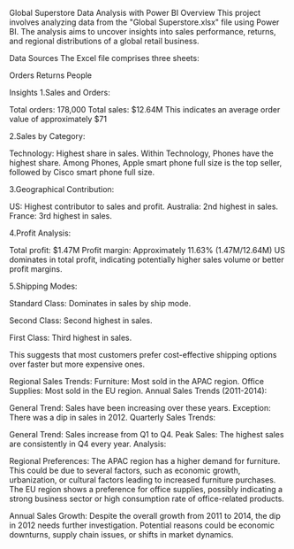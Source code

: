 Global Superstore Data Analysis with Power BI
Overview
This project involves analyzing data from the "Global Superstore.xlsx" file using Power BI. The analysis aims to uncover insights into sales performance, returns, and regional distributions of a global retail business.

Data Sources
The Excel file comprises three sheets:

Orders
Returns
People

Insights
1.Sales and Orders:

Total orders: 178,000 Total sales: $12.64M This indicates an average order value of approximately $71

2.Sales by Category:

Technology: Highest share in sales. Within Technology, Phones have the highest share. Among Phones, Apple smart phone full size is the top seller, followed by Cisco smart phone full size.

3.Geographical Contribution:

US: Highest contributor to sales and profit. Australia: 2nd highest in sales. France: 3rd highest in sales.

4.Profit Analysis:

Total profit: $1.47M Profit margin: Approximately 11.63% (1.47M/12.64M) US dominates in total profit, indicating potentially higher sales volume or better profit margins.

5.Shipping Modes:

Standard Class: Dominates in sales by ship mode.

Second Class: Second highest in sales.

First Class: Third highest in sales.

This suggests that most customers prefer cost-effective shipping options over faster but more expensive ones.

Regional Sales Trends:
Furniture: Most sold in the APAC region. Office Supplies: Most sold in the EU region. Annual Sales Trends (2011-2014):

General Trend: Sales have been increasing over these years. Exception: There was a dip in sales in 2012. Quarterly Sales Trends:

General Trend: Sales increase from Q1 to Q4. Peak Sales: The highest sales are consistently in Q4 every year. Analysis:

Regional Preferences:
The APAC region has a higher demand for furniture. This could be due to several factors, such as economic growth, urbanization, or cultural factors leading to increased furniture purchases. The EU region shows a preference for office supplies, possibly indicating a strong business sector or high consumption rate of office-related products.

Annual Sales Growth:
Despite the overall growth from 2011 to 2014, the dip in 2012 needs further investigation. Potential reasons could be economic downturns, supply chain issues, or shifts in market dynamics.
